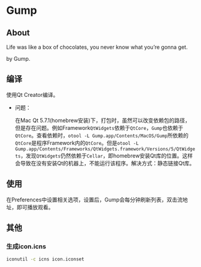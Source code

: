 # Gump

## About

Life was like a box of chocolates, you never know what you’re gonna get.

by Gump.

## 编译

使用Qt Creator编译。

* 问题：

    在Mac Qt 5.7.1(homebrew安装)下，打包时，虽然可以改变依赖包的路径，但是存在问题。例如Framework`QtWidgets`依赖于`QtCore`，`Gump`也依赖于`QtCore`。查看依赖时，`otool -L Gump.app/Contents/MacOS/Gump`所依赖的`QtCore`是程序Framework内的`QtCore`。但是`otool -L Gump.app/Contents/Frameworks/QtWidgets.framework/Versions/5/QtWidgets`，发现`QtWidgets`仍然依赖于`Cellar`，即homebrew安装Qt库的位置。这样会导致在没有安装Qt的机器上，不能运行该程序。解决方式：静态链接Qt库。
    
## 使用

在Preferences中设置相关选项，设置后，Gump会每分钟刷新列表，双击流地址，即可播放观看。

## 其他

### 生成icon.icns

``` sh
iconutil -c icns icon.iconset
```
